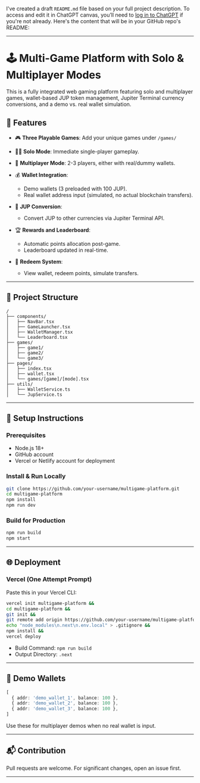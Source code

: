 I've created a draft `README.md` file based on your full project description. To access and edit it in ChatGPT canvas, you’ll need to [log in to ChatGPT](https://chat.openai.com) if you're not already. Here's the content that will be in your GitHub repo's README:

---

# 🕹️ Multi-Game Platform with Solo & Multiplayer Modes

This is a fully integrated web gaming platform featuring solo and multiplayer games, wallet-based JUP token management, Jupiter Terminal currency conversions, and a demo vs. real wallet simulation.

## 🚀 Features

* 🎮 **Three Playable Games**: Add your unique games under `/games/`
* 🧍‍♂️ **Solo Mode**: Immediate single-player gameplay.
* 👥 **Multiplayer Mode**: 2-3 players, either with real/dummy wallets.
* 💰 **Wallet Integration**:

  * Demo wallets (3 preloaded with 100 JUP).
  * Real wallet address input (simulated, no actual blockchain transfers).
* 🔁 **JUP Conversion**:

  * Convert JUP to other currencies via Jupiter Terminal API.
* 🏆 **Rewards and Leaderboard**:

  * Automatic points allocation post-game.
  * Leaderboard updated in real-time.
* 🎯 **Redeem System**:

  * View wallet, redeem points, simulate transfers.

---

## 🧩 Project Structure

```
/
├── components/
│   ├── NavBar.tsx
│   ├── GameLauncher.tsx
│   ├── WalletManager.tsx
│   └── Leaderboard.tsx
├── games/
│   ├── game1/
│   ├── game2/
│   └── game3/
├── pages/
│   ├── index.tsx
│   ├── wallet.tsx
│   └── games/[game]/[mode].tsx
├── utils/
│   ├── WalletService.ts
│   └── JupService.ts
```

---

## 🔧 Setup Instructions

### Prerequisites

* Node.js 18+
* GitHub account
* Vercel or Netlify account for deployment

### Install & Run Locally

```bash
git clone https://github.com/your-username/multigame-platform.git
cd multigame-platform
npm install
npm run dev
```

### Build for Production

```bash
npm run build
npm start
```

---

## 🌐 Deployment

### Vercel (One Attempt Prompt)

Paste this in your Vercel CLI:

```bash
vercel init multigame-platform &&
cd multigame-platform &&
git init &&
git remote add origin https://github.com/your-username/multigame-platform.git &&
echo "node_modules\n.next\n.env.local" > .gitignore &&
npm install &&
vercel deploy
```

* Build Command: `npm run build`
* Output Directory: `.next`

---

## 🧪 Demo Wallets

```ts
[
  { addr: 'demo_wallet_1', balance: 100 },
  { addr: 'demo_wallet_2', balance: 100 },
  { addr: 'demo_wallet_3', balance: 100 },
]
```

Use these for multiplayer demos when no real wallet is input.

---

## 📬 Contribution

Pull requests are welcome. For significant changes, open an issue first.

---

